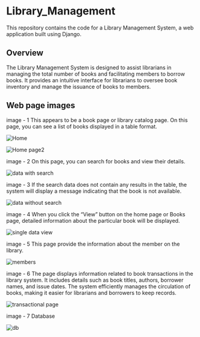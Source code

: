 # Library_Management
This repository contains the code for a Library Management System, a web application built using Django. 



## Overview
The Library Management System is designed to assist librarians in managing the total number of books and facilitating members to borrow books. It provides an intuitive interface for librarians to oversee book inventory and manage the issuance of books to members.



## Web page images

image - 1
This appears to be a book page or library catalog page. On this page, you can see a list of books displayed in a table format.

![Home](https://github.com/selvanatarajan13/Library_Management/assets/113310373/46688022-caa6-40fb-9ed0-01707534d544)

![Home page2](https://github.com/selvanatarajan13/Library_system/assets/113310373/7de93af7-845d-47dc-a181-88a60c90a45e)


image - 2
On this page, you can search for books and view their details.

![data with search](https://github.com/selvanatarajan13/Library_Management/assets/113310373/8a401bdd-b7c7-4d6e-86e3-3bb53d95112b)

image - 3
If the search data does not contain any results in the table, the system will display a message indicating that the book is not available.

![data without search](https://github.com/selvanatarajan13/Library_Management/assets/113310373/03bc66ba-758b-4d48-acb2-0588f0f62f25)

image - 4
When you click the “View” button on the home page or Books page, detailed information about the particular book will be displayed.

![single data view](https://github.com/selvanatarajan13/Library_Management/assets/113310373/a6395578-5018-4cad-9879-564b675864eb)

image - 5
This page provide the information about the member on the library.

![members](https://github.com/selvanatarajan13/Library_Management/assets/113310373/a574f9ba-0de9-49e7-9227-a48c86bdb2d0)

image - 6
The page displays information related to book transactions in the library system. It includes details such as book titles, authors, borrower names, and issue dates. The system efficiently manages the circulation of books, making it easier for librarians and borrowers to keep records.

![transactional page](https://github.com/selvanatarajan13/Library_system/assets/113310373/a196e772-8d6f-4d72-93a7-827ff1d342e8)


image - 7
Database

![db](https://github.com/selvanatarajan13/Library_Management/assets/113310373/27b3ae26-8f30-432c-bdc4-c16a11c94990)





